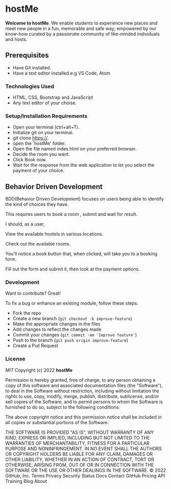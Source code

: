 
# hostMe
**Welcome to hostMe**. We enable students to experience new places and meet new people in a fun, memorable and safe way; empowered by our know-how curated by a passionate community of like-minded individuals and hosts.





## Prerequisites
- Have Git installed.
- Have a text editor installed e.g VS Code, Atom

### Technologies Used
- HTML, CSS, Bootstrap and JavaScript
- Any text editor of your choise.

### Setup/Installation Requirements
-   Open your terminal (ctrl+alt+T).
-   Initialize git on your terminal.
-   git clone <https://>.
-   open the 'hostMe' folder.
-   Open the file named index.html on your preferred browser.
-   Decide the room you want.
-   Click Book now.
-   Wait for the response from the web application to let you select the payment of your choice.

## Behavior Driven Development
BDD(Behavior Driven Development) focuses on users being able to identify the kind of choices they have.

This requires users to book a room , submit and wait for result.


I should, as a user,

View the available hostels in various locations.

Check out the available rooms.

You'll notice a book button that, when clicked, will take you to a booking form.

Fill out the form and submit it, then look at the payment options.

### Development

Want to contribute? Great!

To fix a bug or enhance an existing module, follow these steps:

- Fork the repo
- Create a new branch (`git checkout -b improve-feature`)
- Make the appropriate changes in the files
- Add changes to reflect the changes made
- Commit your changes (`git commit -am 'Improve feature'`)
- Push to the branch (`git push origin improve-feature`)
- Create a Pull Request 


### License

*MIT*
Copyright (c) 2022 **hostMe**

Permission is hereby granted, free of charge, to any person obtaining a copy of this software and associated documentation files (the "Software"), to deal in the Software without restriction, including without limitation the rights to use, copy, modify, merge, publish, distribute, sublicense, and/or sell copies of the Software, and to permit persons to whom the Software is furnished to do so, subject to the following conditions:

The above copyright notice and this permission notice shall be included in all copies or substantial portions of the Software.

THE SOFTWARE IS PROVIDED "AS IS", WITHOUT WARRANTY OF ANY KIND, EXPRESS OR IMPLIED, INCLUDING BUT NOT LIMITED TO THE WARRANTIES OF MERCHANTABILITY, FITNESS FOR A PARTICULAR PURPOSE AND NONINFRINGEMENT. IN NO EVENT SHALL THE AUTHORS OR COPYRIGHT HOLDERS BE LIABLE FOR ANY CLAIM, DAMAGES OR OTHER LIABILITY, WHETHER IN AN ACTION OF CONTRACT, TORT OR OTHERWISE, ARISING FROM, OUT OF OR IN CONNECTION WITH THE SOFTWARE OR THE USE OR OTHER DEALINGS IN THE SOFTWARE.
© 2022 GitHub, Inc.
Terms
Privacy
Security
Status
Docs
Contact GitHub
Pricing
API
Training
Blog
About
